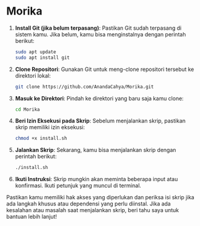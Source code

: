 # Morika

1. **Install Git (jika belum terpasang)**:
   Pastikan Git sudah terpasang di sistem kamu. Jika belum, kamu bisa menginstalnya dengan perintah berikut:
   ```bash
   sudo apt update
   sudo apt install git
   ```

2. **Clone Repositori**:
   Gunakan Git untuk meng-clone repositori tersebut ke direktori lokal:
   ```bash
   git clone https://github.com/AnandaCahya/Morika.git
   ```

3. **Masuk ke Direktori**:
   Pindah ke direktori yang baru saja kamu clone:
   ```bash
   cd Morika
   ```

4. **Beri Izin Eksekusi pada Skrip**:
   Sebelum menjalankan skrip, pastikan skrip memiliki izin eksekusi:
   ```bash
   chmod +x install.sh
   ```

5. **Jalankan Skrip**:
   Sekarang, kamu bisa menjalankan skrip dengan perintah berikut:
   ```bash
   ./install.sh
   ```

6. **Ikuti Instruksi**:
   Skrip mungkin akan meminta beberapa input atau konfirmasi. Ikuti petunjuk yang muncul di terminal.

Pastikan kamu memiliki hak akses yang diperlukan dan periksa isi skrip jika ada langkah khusus atau dependensi yang perlu diinstal. Jika ada kesalahan atau masalah saat menjalankan skrip, beri tahu saya untuk bantuan lebih lanjut!
